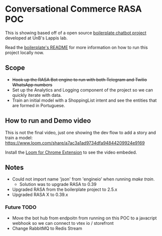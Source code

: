 # Conversational Commerce RASA POC

This is showing based off of a open source [boilerplate chatbot project](https://github.com/lappis-unb/rasa-ptbr-boilerplate/issues) developed at UnB's Lappis lab.

Read the [boilerplate's README](docs/README.md) for more information on how to run this project locally now.

## Scope

- ~~Hook up the RASA Bot engine to run with both Telegram and Twilio WhatsApp numbers~~
- Set up the Analytics and Logging component of the project so we can quickly iterate with data.
- Train an initial model with a ShoppingList intent and see the entities that are formed in Portuguese.

##  How to run and Demo video

This is not the final video, just one showing the dev flow to add a story and train a model:
https://www.loom.com/share/a7ac3a1ad9734dfa94844209924e9169

Install the [Loom for Chrome Extension](https://www.loom.com/blog/loom-github-chrome-extension-integration) to see the video embeded.

## Notes

- Could not import name 'json' from 'engineio’ when running *make train*.
	- Solution was to upgrade RASA to 0.39
- Upgraded RASA from the boilerplate project to 2.5.x
- Upgraded RASA X to 0.39.x

### Future TODO
- Move the bot hub from endpoitn from running on this POC to a javacript webhook so we can connect to vtex io / storefront
- Change RabbitMQ to Redis Stream

